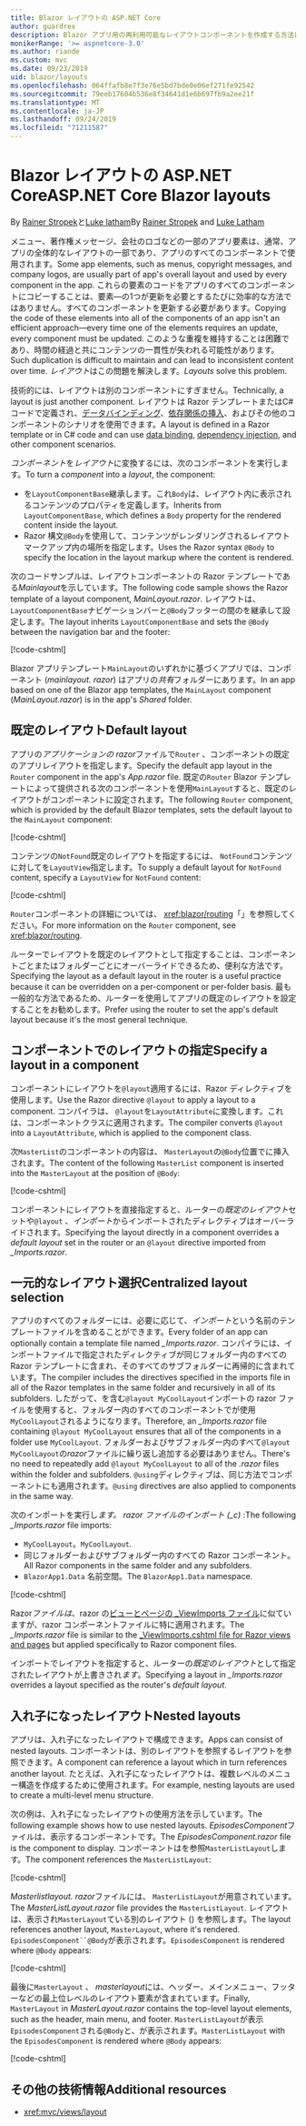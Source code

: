 ```yaml
---
title: Blazor レイアウトの ASP.NET Core
author: guardrex
description: Blazor アプリ用の再利用可能なレイアウトコンポーネントを作成する方法について説明します。
monikerRange: '>= aspnetcore-3.0'
ms.author: riande
ms.custom: mvc
ms.date: 09/23/2019
uid: blazor/layouts
ms.openlocfilehash: 064ffafb8e7f3e76e5bd7bde0e06ef271fe92542
ms.sourcegitcommit: 79eeb17604b536e8f34641d1e6b697fb9a2ee21f
ms.translationtype: MT
ms.contentlocale: ja-JP
ms.lasthandoff: 09/24/2019
ms.locfileid: "71211587"
---
```

# <a name="aspnet-core-blazor-layouts"></a><span data-ttu-id="349d2-103">Blazor レイアウトの ASP.NET Core</span><span class="sxs-lookup"><span data-stu-id="349d2-103">ASP.NET Core Blazor layouts</span></span>

<span data-ttu-id="349d2-104">By [Rainer Stropek](https://www.timecockpit.com)と[Luke latham](https://github.com/guardrex)</span><span class="sxs-lookup"><span data-stu-id="349d2-104">By [Rainer Stropek](https://www.timecockpit.com) and [Luke Latham](https://github.com/guardrex)</span></span>

<span data-ttu-id="349d2-105">メニュー、著作権メッセージ、会社のロゴなどの一部のアプリ要素は、通常、アプリの全体的なレイアウトの一部であり、アプリのすべてのコンポーネントで使用されます。</span><span class="sxs-lookup"><span data-stu-id="349d2-105">Some app elements, such as menus, copyright messages, and company logos, are usually part of app's overall layout and used by every component in the app.</span></span> <span data-ttu-id="349d2-106">これらの要素のコードをアプリのすべてのコンポーネントにコピーすることは、要素&mdash;の1つが更新を必要とするたびに効率的な方法ではありません。すべてのコンポーネントを更新する必要があります。</span><span class="sxs-lookup"><span data-stu-id="349d2-106">Copying the code of these elements into all of the components of an app isn't an efficient approach&mdash;every time one of the elements requires an update, every component must be updated.</span></span> <span data-ttu-id="349d2-107">このような重複を維持することは困難であり、時間の経過と共にコンテンツの一貫性が失われる可能性があります。</span><span class="sxs-lookup"><span data-stu-id="349d2-107">Such duplication is difficult to maintain and can lead to inconsistent content over time.</span></span> <span data-ttu-id="349d2-108">*レイアウト*はこの問題を解決します。</span><span class="sxs-lookup"><span data-stu-id="349d2-108">*Layouts* solve this problem.</span></span>

<span data-ttu-id="349d2-109">技術的には、レイアウトは別のコンポーネントにすぎません。</span><span class="sxs-lookup"><span data-stu-id="349d2-109">Technically, a layout is just another component.</span></span> <span data-ttu-id="349d2-110">レイアウトは Razor テンプレートまたはC#コードで定義され、[データバインディング](xref:blazor/components#data-binding)、[依存関係の挿入](xref:blazor/dependency-injection)、およびその他のコンポーネントのシナリオを使用できます。</span><span class="sxs-lookup"><span data-stu-id="349d2-110">A layout is defined in a Razor template or in C# code and can use [data binding](xref:blazor/components#data-binding), [dependency injection](xref:blazor/dependency-injection), and other component scenarios.</span></span>

<span data-ttu-id="349d2-111">*コンポーネント*を*レイアウト*に変換するには、次のコンポーネントを実行します。</span><span class="sxs-lookup"><span data-stu-id="349d2-111">To turn a *component* into a *layout*, the component:</span></span>

* <span data-ttu-id="349d2-112">を`LayoutComponentBase`継承します。これ`Body`は、レイアウト内に表示されるコンテンツのプロパティを定義します。</span><span class="sxs-lookup"><span data-stu-id="349d2-112">Inherits from `LayoutComponentBase`, which defines a `Body` property for the rendered content inside the layout.</span></span>
* <span data-ttu-id="349d2-113">Razor 構文`@Body`を使用して、コンテンツがレンダリングされるレイアウトマークアップ内の場所を指定します。</span><span class="sxs-lookup"><span data-stu-id="349d2-113">Uses the Razor syntax `@Body` to specify the location in the layout markup where the content is rendered.</span></span>

<span data-ttu-id="349d2-114">次のコードサンプルは、レイアウトコンポーネントの Razor テンプレートである*Mainlayout*を示しています。</span><span class="sxs-lookup"><span data-stu-id="349d2-114">The following code sample shows the Razor template of a layout component, *MainLayout.razor*.</span></span> <span data-ttu-id="349d2-115">レイアウトは、 `LayoutComponentBase`ナビゲーションバーと`@Body`フッターの間のを継承して設定します。</span><span class="sxs-lookup"><span data-stu-id="349d2-115">The layout inherits `LayoutComponentBase` and sets the `@Body` between the navigation bar and the footer:</span></span>

[!code-cshtml[](layouts/sample_snapshot/3.x/MainLayout.razor?highlight=1,13)]

<span data-ttu-id="349d2-116">Blazor アプリテンプレート`MainLayout`のいずれかに基づくアプリでは、コンポーネント (*mainlayout. razor*) はアプリの*共有*フォルダーにあります。</span><span class="sxs-lookup"><span data-stu-id="349d2-116">In an app based on one of the Blazor app templates, the `MainLayout` component (*MainLayout.razor*) is in the app's *Shared* folder.</span></span>

## <a name="default-layout"></a><span data-ttu-id="349d2-117">既定のレイアウト</span><span class="sxs-lookup"><span data-stu-id="349d2-117">Default layout</span></span>

<span data-ttu-id="349d2-118">アプリの*アプリケーションの razor*ファイルで`Router` 、コンポーネントの既定のアプリレイアウトを指定します。</span><span class="sxs-lookup"><span data-stu-id="349d2-118">Specify the default app layout in the `Router` component in the app's *App.razor* file.</span></span> <span data-ttu-id="349d2-119">既定の`Router` Blazor テンプレートによって提供される次のコンポーネントを使用`MainLayout`すると、既定のレイアウトがコンポーネントに設定されます。</span><span class="sxs-lookup"><span data-stu-id="349d2-119">The following `Router` component, which is provided by the default Blazor templates, sets the default layout to the `MainLayout` component:</span></span>

[!code-cshtml[](layouts/sample_snapshot/3.x/App1.razor?highlight=3)]

<span data-ttu-id="349d2-120">コンテンツの`NotFound`既定のレイアウトを指定するには、 `NotFound`コンテンツに対してを`LayoutView`指定します。</span><span class="sxs-lookup"><span data-stu-id="349d2-120">To supply a default layout for `NotFound` content, specify a `LayoutView` for `NotFound` content:</span></span>

[!code-cshtml[](layouts/sample_snapshot/3.x/App2.razor?highlight=6-9)]

<span data-ttu-id="349d2-121">`Router`コンポーネントの詳細については、 <xref:blazor/routing>「」を参照してください。</span><span class="sxs-lookup"><span data-stu-id="349d2-121">For more information on the `Router` component, see <xref:blazor/routing>.</span></span>

<span data-ttu-id="349d2-122">ルーターでレイアウトを既定のレイアウトとして指定することは、コンポーネントごとまたはフォルダーごとにオーバーライドできるため、便利な方法です。</span><span class="sxs-lookup"><span data-stu-id="349d2-122">Specifying the layout as a default layout in the router is a useful practice because it can be overridden on a per-component or per-folder basis.</span></span> <span data-ttu-id="349d2-123">最も一般的な方法であるため、ルーターを使用してアプリの既定のレイアウトを設定することをお勧めします。</span><span class="sxs-lookup"><span data-stu-id="349d2-123">Prefer using the router to set the app's default layout because it's the most general technique.</span></span>

## <a name="specify-a-layout-in-a-component"></a><span data-ttu-id="349d2-124">コンポーネントでのレイアウトの指定</span><span class="sxs-lookup"><span data-stu-id="349d2-124">Specify a layout in a component</span></span>

<span data-ttu-id="349d2-125">コンポーネントにレイアウトを`@layout`適用するには、Razor ディレクティブを使用します。</span><span class="sxs-lookup"><span data-stu-id="349d2-125">Use the Razor directive `@layout` to apply a layout to a component.</span></span> <span data-ttu-id="349d2-126">コンパイラは、 `@layout`を`LayoutAttribute`に変換します。これは、コンポーネントクラスに適用されます。</span><span class="sxs-lookup"><span data-stu-id="349d2-126">The compiler converts `@layout` into a `LayoutAttribute`, which is applied to the component class.</span></span>

<span data-ttu-id="349d2-127">次`MasterList`のコンポーネントの内容は、 `MasterLayout`の`@Body`位置でに挿入されます。</span><span class="sxs-lookup"><span data-stu-id="349d2-127">The content of the following `MasterList` component is inserted into the `MasterLayout` at the position of `@Body`:</span></span>

[!code-cshtml[](layouts/sample_snapshot/3.x/MasterList.razor?highlight=1)]

<span data-ttu-id="349d2-128">コンポーネントにレイアウトを直接指定すると、ルーターの*既定のレイアウト*セットや`@layout` 、*インポート*からインポートされたディレクティブはオーバーライドされます。</span><span class="sxs-lookup"><span data-stu-id="349d2-128">Specifying the layout directly in a component overrides a *default layout* set in the router or an `@layout` directive imported from *_Imports.razor*.</span></span>

## <a name="centralized-layout-selection"></a><span data-ttu-id="349d2-129">一元的なレイアウト選択</span><span class="sxs-lookup"><span data-stu-id="349d2-129">Centralized layout selection</span></span>

<span data-ttu-id="349d2-130">アプリのすべてのフォルダーには、必要に応じて、*インポート*という名前のテンプレートファイルを含めることができます。</span><span class="sxs-lookup"><span data-stu-id="349d2-130">Every folder of an app can optionally contain a template file named *_Imports.razor*.</span></span> <span data-ttu-id="349d2-131">コンパイラには、インポートファイルで指定されたディレクティブが同じフォルダー内のすべての Razor テンプレートに含まれ、そのすべてのサブフォルダーに再帰的に含まれています。</span><span class="sxs-lookup"><span data-stu-id="349d2-131">The compiler includes the directives specified in the imports file in all of the Razor templates in the same folder and recursively in all of its subfolders.</span></span> <span data-ttu-id="349d2-132">したがって、を含む`@layout MyCoolLayout`インポートの razor ファイルを使用すると、フォルダー内のすべてのコンポーネントでが使用`MyCoolLayout`されるようになります。</span><span class="sxs-lookup"><span data-stu-id="349d2-132">Therefore, an *_Imports.razor* file containing `@layout MyCoolLayout` ensures that all of the components in a folder use `MyCoolLayout`.</span></span> <span data-ttu-id="349d2-133">フォルダーおよびサブフォルダー内のすべて`@layout MyCoolLayout`の*razor*ファイルに繰り返し追加する必要はありません。</span><span class="sxs-lookup"><span data-stu-id="349d2-133">There's no need to repeatedly add `@layout MyCoolLayout` to all of the *.razor* files within the folder and subfolders.</span></span> <span data-ttu-id="349d2-134">`@using`ディレクティブは、同じ方法でコンポーネントにも適用されます。</span><span class="sxs-lookup"><span data-stu-id="349d2-134">`@using` directives are also applied to components in the same way.</span></span>

<span data-ttu-id="349d2-135">次のインポートを実行し*ます。 razor ファイルのインポート (_c)* :</span><span class="sxs-lookup"><span data-stu-id="349d2-135">The following *_Imports.razor* file imports:</span></span>

* <span data-ttu-id="349d2-136">`MyCoolLayout`。</span><span class="sxs-lookup"><span data-stu-id="349d2-136">`MyCoolLayout`.</span></span>
* <span data-ttu-id="349d2-137">同じフォルダーおよびサブフォルダー内のすべての Razor コンポーネント。</span><span class="sxs-lookup"><span data-stu-id="349d2-137">All Razor components in the same folder and any subfolders.</span></span>
* <span data-ttu-id="349d2-138">`BlazorApp1.Data` 名前空間。</span><span class="sxs-lookup"><span data-stu-id="349d2-138">The `BlazorApp1.Data` namespace.</span></span>
 
[!code-cshtml[](layouts/sample_snapshot/3.x/_Imports.razor)]

<span data-ttu-id="349d2-139">Razor*ファイルは*、razor の[ビューとページの _ViewImports ファイル](xref:mvc/views/layout#importing-shared-directives)に似ていますが、razor コンポーネントファイルに特に適用されます。</span><span class="sxs-lookup"><span data-stu-id="349d2-139">The *_Imports.razor* file is similar to the [_ViewImports.cshtml file for Razor views and pages](xref:mvc/views/layout#importing-shared-directives) but applied specifically to Razor component files.</span></span>

<span data-ttu-id="349d2-140">インポートでレイアウトを指定すると、ルーターの*既定のレイアウト*として指定されたレイアウトが上書きされ*ます*。</span><span class="sxs-lookup"><span data-stu-id="349d2-140">Specifying a layout in *_Imports.razor* overrides a layout specified as the router's *default layout*.</span></span>

## <a name="nested-layouts"></a><span data-ttu-id="349d2-141">入れ子になったレイアウト</span><span class="sxs-lookup"><span data-stu-id="349d2-141">Nested layouts</span></span>

<span data-ttu-id="349d2-142">アプリは、入れ子になったレイアウトで構成できます。</span><span class="sxs-lookup"><span data-stu-id="349d2-142">Apps can consist of nested layouts.</span></span> <span data-ttu-id="349d2-143">コンポーネントは、別のレイアウトを参照するレイアウトを参照できます。</span><span class="sxs-lookup"><span data-stu-id="349d2-143">A component can reference a layout which in turn references another layout.</span></span> <span data-ttu-id="349d2-144">たとえば、入れ子になったレイアウトは、複数レベルのメニュー構造を作成するために使用されます。</span><span class="sxs-lookup"><span data-stu-id="349d2-144">For example, nesting layouts are used to create a multi-level menu structure.</span></span>

<span data-ttu-id="349d2-145">次の例は、入れ子になったレイアウトの使用方法を示しています。</span><span class="sxs-lookup"><span data-stu-id="349d2-145">The following example shows how to use nested layouts.</span></span> <span data-ttu-id="349d2-146">*EpisodesComponent*ファイルは、表示するコンポーネントです。</span><span class="sxs-lookup"><span data-stu-id="349d2-146">The *EpisodesComponent.razor* file is the component to display.</span></span> <span data-ttu-id="349d2-147">コンポーネントはを参照`MasterListLayout`します。</span><span class="sxs-lookup"><span data-stu-id="349d2-147">The component references the `MasterListLayout`:</span></span>

[!code-cshtml[](layouts/sample_snapshot/3.x/EpisodesComponent.razor?highlight=1)]

<span data-ttu-id="349d2-148">*Masterlistlayout. razor*ファイルには、 `MasterListLayout`が用意されています。</span><span class="sxs-lookup"><span data-stu-id="349d2-148">The *MasterListLayout.razor* file provides the `MasterListLayout`.</span></span> <span data-ttu-id="349d2-149">レイアウトは、表示され`MasterLayout`ている別のレイアウト () を参照します。</span><span class="sxs-lookup"><span data-stu-id="349d2-149">The layout references another layout, `MasterLayout`, where it's rendered.</span></span> <span data-ttu-id="349d2-150">`EpisodesComponent``@Body`が表示されます。</span><span class="sxs-lookup"><span data-stu-id="349d2-150">`EpisodesComponent` is rendered where `@Body` appears:</span></span>

[!code-cshtml[](layouts/sample_snapshot/3.x/MasterListLayout.razor?highlight=1,9)]

<span data-ttu-id="349d2-151">最後に`MasterLayout` 、 *masterlayout*には、ヘッダー、メインメニュー、フッターなどの最上位レベルのレイアウト要素が含まれています。</span><span class="sxs-lookup"><span data-stu-id="349d2-151">Finally, `MasterLayout` in *MasterLayout.razor* contains the top-level layout elements, such as the header, main menu, and footer.</span></span> <span data-ttu-id="349d2-152">`MasterListLayout`が表示`EpisodesComponent`される`@Body`と、が表示されます。</span><span class="sxs-lookup"><span data-stu-id="349d2-152">`MasterListLayout` with the `EpisodesComponent` is rendered where `@Body` appears:</span></span>

[!code-cshtml[](layouts/sample_snapshot/3.x/MasterLayout.razor?highlight=6)]

## <a name="additional-resources"></a><span data-ttu-id="349d2-153">その他の技術情報</span><span class="sxs-lookup"><span data-stu-id="349d2-153">Additional resources</span></span>

* <xref:mvc/views/layout>
